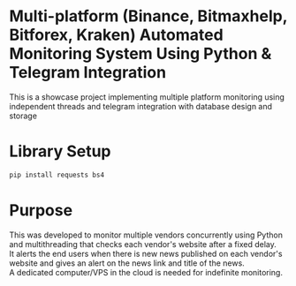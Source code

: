 # Multi-platform (Binance, Bitmaxhelp, Bitforex, Kraken) Automated Monitoring System Using Python & Telegram Integration
This is a showcase project implementing multiple platform monitoring using independent threads and telegram integration with database design and storage

# Library Setup
```bash
pip install requests bs4
```

# Purpose
This was developed to monitor multiple vendors concurrently using Python and multithreading that checks each vendor's website after a fixed delay.<br>
It alerts the end users when there is new news published on each vendor's website and gives an alert on the news link and title of the news.<br>
A dedicated computer/VPS in the cloud is needed for indefinite monitoring.
